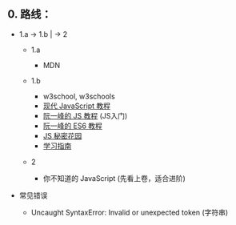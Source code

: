 
## 0. 路线：

* 1.a -> 1.b
     |
      -> 2

    * 1.a

        * MDN

    * 1.b

        * w3school, w3schools
        * [现代 JavaScript 教程](https://zh.javascript.info/)
        * [阮一峰的 JS 教程](https://wangdoc.com/javascript/) (JS入门)
        * [阮一峰的 ES6 教程](https://es6.ruanyifeng.com/)
        * [JS 秘密花园](http://bonsaiden.github.io/JavaScript-Garden/zh/)
        * [学习指南](https://hijiangtao.github.io/2018/01/25/learn-plain-javascript-from-top-tutorials-for-the-past-year-v-2018/)

    * 2
        * 你不知道的 JavaScript (先看上卷，适合进阶)


* 常见错误

    * Uncaught SyntaxError: Invalid or unexpected token (字符串)